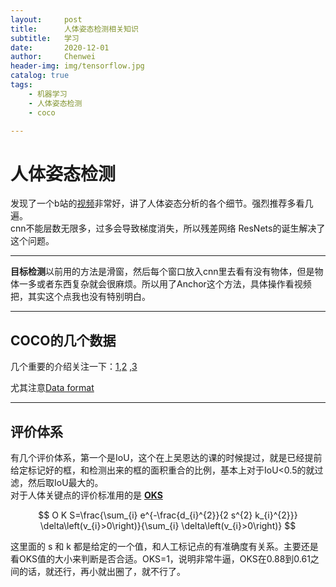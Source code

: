 ```yaml
---
layout:     post
title:      人体姿态检测相关知识
subtitle:   学习
date:       2020-12-01
author:     Chenwei
header-img: img/tensorflow.jpg
catalog: true
tags:
    - 机器学习
    - 人体姿态检测
    - coco

---
```



# 人体姿态检测
发现了一个b站的[视频](https://www.bilibili.com/video/BV15h411d7bk)非常好，讲了人体姿态分析的各个细节。强烈推荐多看几遍。  
cnn不能层数无限多，过多会导致梯度消失，所以残差网络 ResNets的诞生解决了这个问题。  

---

**目标检测**以前用的方法是滑窗，然后每个窗口放入cnn里去看有没有物体，但是物体一多或者东西复杂就会很麻烦。所以用了Anchor这个方法，具体操作看视频把，其实这个点我也没有特别明白。

---
## COCO的几个数据
几个重要的介绍关注一下：[1](https://zhuanlan.zhihu.com/p/32566503),[2](https://blog.csdn.net/gzj2013/article/details/82385164) ,[3](https://tangh.github.io/articles/coco-and-cityscapes-datasets/)

尤其注意[Data format](https://cocodataset.org/#format-data)    


---
## 评价体系
有几个评价体系，第一个是IoU，这个在上吴恩达的课的时候提过，就是已经提前给定标记好的框，和检测出来的框的面积重合的比例，基本上对于IoU<0.5的就过滤，然后取IoU最大的。  
对于人体关键点的评价标准用的是 [**OKS**](https://cocodataset.org/#keypoints-eval)

$$
O K S=\frac{\sum_{i} e^{-\frac{d_{i}^{2}}{2 s^{2} k_{i}^{2}}} \delta\left(v_{i}>0\right)}{\sum_{i} \delta\left(v_{i}>0\right)}
$$

这里面的 s 和 k 都是给定的一个值，和人工标记点的有准确度有关系。主要还是看OKS值的大小来判断是否合适。OKS=1，说明非常牛逼，OKS在0.88到0.61之间的话，就还行，再小就出圈了，就不行了。 
